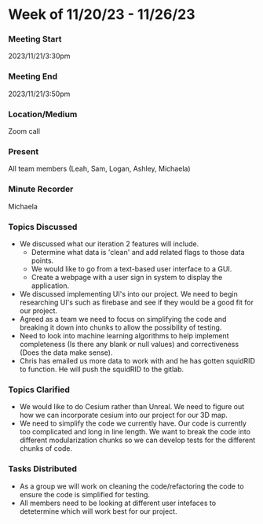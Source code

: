 
# Week of 11/20/23 - 11/26/23

### Meeting Start
2023/11/21/3:30pm

### Meeting End
2023/11/21/3:50pm

### Location/Medium
Zoom call

### Present
All team members (Leah, Sam, Logan, Ashley, Michaela)

### Minute Recorder
Michaela

### Topics Discussed
- We discussed what our iteration 2 features will include.
  - Determine what data is 'clean' and add related flags to those data points.
  - We would like to go from a text-based user interface to a GUI.
  - Create a webpage with a user sign in system to display the application.
- We discussed implementing UI's into our project. We need to begin researching UI's such as firebase and see if they would be a good fit for our project.
- Agreed as a team we need to focus on simplifying the code and breaking it down into chunks to allow the possibility of testing.
- Need to look into machine learning algorithms to help implement completeness (Is there any blank or null values) and correctiveness (Does the data make sense).
- Chris has emailed us more data to work with and he has gotten squidRID to function. He will push the squidRID to the gitlab.
  
### Topics Clarified
-  We would like to do Cesium rather than Unreal. We need to figure out how we can incorporate cesium into our project for our 3D map.
-  We need to simplify the code we currently have. Our code is currently too complicated and long in line length. We want to break the code into different modularization chunks so we can develop tests for the different chunks of code.

### Tasks Distributed
- As a group we will work on cleaning the code/refactoring the code to ensure the code is simplified for testing.
- All members need to be looking at different user intefaces to detetermine which will work best for our project.
